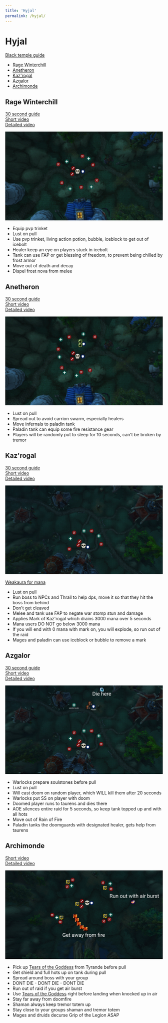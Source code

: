 ```yaml
---
title: 'Hyjal'
permalink: /hyjal/
---
```


# Hyjal

[Black temple guide](https://clearout.github.io/blacktemple/)

- [Rage Winterchill](#rage-winterchill)
- [Anetheron](#anetheron)
- [Kaz'rogal](#kazrogal)
- [Azgalor](#azgalor)
- [Archimonde](#archimonde)

## Rage Winterchill

[30 second guide](https://www.youtube.com/watch?v=nz5MUwahk_c)\
[Short video](https://www.youtube.com/watch?v=rZ0qkg-f5bs)\
[Detailed video](https://www.youtube.com/watch?v=E0Gi7Ylp3Tg)

![Rage Winterchill](/images/ragewinterchill.png)

- Equip pvp trinket
- Lust on pull
- Use pvp trinket, living action potion, bubble, iceblock to get out of icebolt
- Healer keep an eye on players stuck in icebolt
- Tank can use FAP or get blessing of freedom, to prevent being chilled by frost armor
- Move out of death and decay
- Dispel frost nova from melee

## Anetheron

[30 second guide](https://www.youtube.com/watch?v=91GsLv9AASs)\
[Short video](https://www.youtube.com/watch?v=CBGG74_MW0M)\
[Detailed video](https://www.youtube.com/watch?v=ymszDOZZpvc)

![Anetheron](/images/anetheron.png)

- Lust on pull
- Spread out to avoid carrion swarm, especially healers
- Move infernals to paladin tank
- Paladin tank can equip some fire resistance gear
- Players will be randomly put to sleep for 10 seconds, can't be broken by tremor

## Kaz'rogal

[30 second guide](https://www.youtube.com/watch?v=fQEJza_jUjM)\
[Short video](https://www.youtube.com/watch?v=V_bwCzGex9M)\
[Detailed video](https://www.youtube.com/watch?v=JbiA2yrU5rs)

![Kaz'rogal](/images/kazrogal.png)

[Weakaura for mana](https://wago.io/xWCI1wK0z)

- Lust on pull
- Run boss to NPCs and Thrall to help dps, move it so that they hit the boss from behind
- Don't get cleaved
- Melee and tank use FAP to negate war stomp stun and damage
- Applies Mark of Kaz'rogal which drains 3000 mana over 5 seconds
- Mana users DO NOT go below 3000 mana
- If you will end with 0 mana with mark on, you will explode, so run out of the raid
- Mages and paladin can use iceblock or bubble to remove a mark

## Azgalor

[30 second guide](https://www.youtube.com/watch?v=rRBYyArMVMw)\
[Short video](https://www.youtube.com/watch?v=_JDHOLU2ShA)\
[Detailed video](https://www.youtube.com/watch?v=gBcMiv77SkY)

![Azgalor](/images/azgalor.png)

- Warlocks prepare soulstones before pull
- Lust on pull
- Will cast doom on random player, which WILL kill them after 20 seconds
- Warlocks put SS on player with doom
- Doomed player runs to taurens and dies there
- AOE silences entire raid for 5 seconds, so keep tank topped up and with all hots
- Move out of Rain of Fire
- Paladin tanks the doomguards with designated healer, gets help from taurens

## Archimonde

[Short video](https://www.youtube.com/watch?v=fhsE4DI5fzQ)\
[Detailed video](https://www.youtube.com/watch?v=SxbjsCtBhsU)

![Archimonde](/images/archimonde.png)

- Pick up [Tears of the Goddess](https://tbc.wowhead.com/item=24494/tears-of-the-goddess) from Tyrande before pull
- Get shield and full hots up on tank during pull
- Spread around boss with your group
- DONT DIE - DONT DIE - DONT DIE
- Run out of raid if you get air burst
- Use [Tears of the Goddess](https://tbc.wowhead.com/item=24494/tears-of-the-goddess) right before landing when knocked up in air
- Stay far away from doomfire
- Shaman always keep tremor totem up
- Stay close to your groups shaman and tremor totem
- Mages and druids decurse Grip of the Legion ASAP
